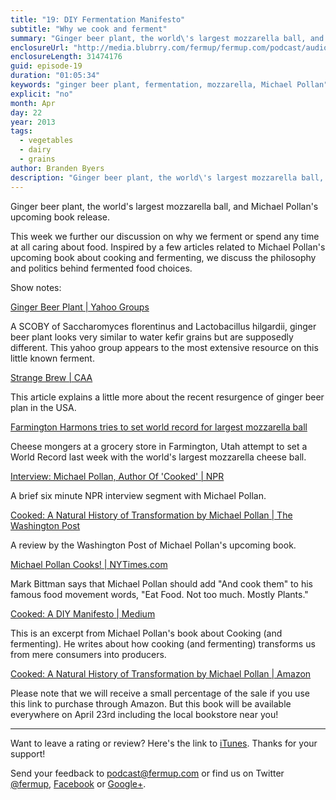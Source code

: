 ```yaml
---
title: "19: DIY Fermentation Manifesto"
subtitle: "Why we cook and ferment"
summary: "Ginger beer plant, the world\'s largest mozzarella ball, and Michael Pollan\'s upcoming book release. This week we further our discussion on why we ferment or spend any time at all caring about food. Inspired by a few articles related to Michael Pollan\'s upcoming book about cooking and fermenting, we discuss the philosophy and politics behind fermented food choices."
enclosureUrl: "http://media.blubrry.com/fermup/fermup.com/podcast/audio/fermup-19.mp3"
enclosureLength: 31474176
guid: episode-19
duration: "01:05:34"
keywords: "ginger beer plant, fermentation, mozzarella, Michael Pollan"
explicit: "no"
month: Apr
day: 22
year: 2013
tags:
  - vegetables
  - dairy
  - grains
author: Branden Byers
description: "Ginger beer plant, the world\'s largest mozzarella ball, and Michael Pollan\'s upcoming book release. This week we further our discussion on why we ferment or spend any time at all caring about food. Inspired by a few articles related to Michael Pollan\'s upcoming book about cooking and fermenting, we discuss the philosophy and politics behind fermented food choices."
---
```

Ginger beer plant, the world's largest mozzarella ball, and Michael Pollan's upcoming book release.

This week we further our discussion on why we ferment or spend any time at all caring about food. Inspired by a few articles related to Michael Pollan's upcoming book about cooking and fermenting, we discuss the philosophy and politics behind fermented food choices.

Show notes:

[Ginger Beer Plant | Yahoo Groups](http://groups.yahoo.com/group/GingerBeerPlant/)

A SCOBY of Saccharomyces florentinus and Lactobacillus hilgardii, ginger beer plant looks very similar to water kefir grains but are supposedly different. This yahoo group appears to the most extensive resource on this little known ferment.

[Strange Brew | CAA](http://alumni.berkeley.edu/news/california-magazine/spring-2012-piracy/strange-brew)

This article explains a little more about the recent resurgence of ginger beer plan in the USA.

[Farmington Harmons tries to set world record for largest mozzarella ball](http://www.standard.net/stories/2013/04/20/farmington-harmons-tries-set-world-record-largest-mozzarella-ball)

Cheese mongers at a grocery store in Farmington, Utah attempt to set a World Record last week with the world's largest mozzarella cheese ball.

[Interview: Michael Pollan, Author Of 'Cooked' | NPR](http://www.npr.org/2013/04/21/177501735/fire-water-air-earth-michael-pollan-gets-elemental-in-cooked)

A brief six minute NPR interview segment with Michael Pollan.

[Cooked: A Natural History of Transformation by Michael Pollan | The Washington Post](http://www.washingtonpost.com/opinions/cooked-a-natural-history-of-transformation-by-michael-pollan/2013/04/18/ec87c17e-a396-11e2-9c03-6952ff305f35_story.html)

A review by the Washington Post of Michael Pollan's upcoming book.

[Michael Pollan Cooks! | NYTimes.com](http://opinionator.blogs.nytimes.com/2013/04/17/pollan-cooks/)

Mark Bittman says that Michael Pollan should add "And cook them" to his famous food movement words, "Eat Food. Not too much. Mostly Plants."

[Cooked: A DIY Manifesto | Medium](https://medium.com/culinary-literature/f767d50796c1)

This is an excerpt from Michael Pollan's book about Cooking (and fermenting). He writes about how cooking (and fermenting) transforms us from mere consumers into producers.

[Cooked: A Natural History of Transformation by Michael Pollan | Amazon](http://www.amazon.com/exec/obidos/ASIN/1594204217/fermup-20)

Please note that we will receive a small percentage of the sale if you use this link to purchase through Amazon. But this book will be available everywhere on April 23rd including the local bookstore near you!

---

Want to leave a rating or review? Here's the link to [iTunes](http://itunes.apple.com/podcast/fermup-fermented-food-podcast/id593958494). Thanks for your support!

Send your feedback to <a href="mailto:podcast@fermup.com">podcast@fermup.com</a> or find us on Twitter [@fermup](https://twitter.com/fermup), [Facebook](http://www.facebook.com/fermup) or [Google+](https://plus.google.com/105180856926180817750).